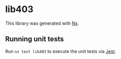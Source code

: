 # lib403

This library was generated with [Nx](https://nx.dev).


## Running unit tests

Run `nx test lib403` to execute the unit tests via [Jest](https://jestjs.io).


